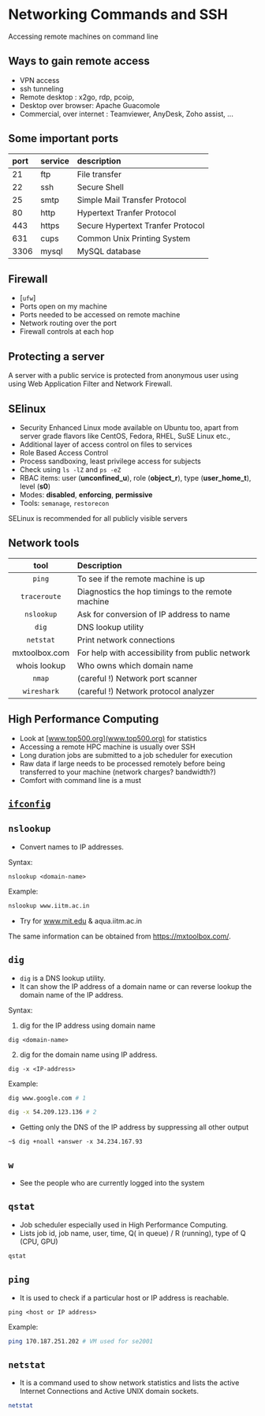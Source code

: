 # Networking Commands and SSH

Accessing remote machines on command line

<!-- 
Explaination of Network private , public
Routing
Types of Network
Network classes or IP address range
Ports, routing
-->

## Ways to gain remote access

* VPN access
* ssh tunneling
* Remote desktop : x2go, rdp, pcoip,
* Desktop over browser: Apache Guacomole
* Commercial, over internet : Teamviewer, AnyDesk, Zoho assist, ...

## Some important ports

| port | service | description |
| :--- | :------ | :---------- |
| 21 | ftp | File transfer |
| 22 | ssh |Secure Shell |
| 25 | smtp | Simple Mail Transfer Protocol |
| 80 | http | Hypertext Tranfer Protocol |
| 443 | https | Secure Hypertext Tranfer Protocol |
| 631 | cups | Common Unix Printing System |
| 3306 | mysql | MySQL database |

## Firewall

* [` ufw `]
* Ports open on my machine
* Ports needed to be accessed on remote machine
* Network routing over the port
* Firewall controls at each hop

## Protecting a server

A server with a public service is protected from anonymous user using using Web Application Filter and Network Firewall.

## SElinux

* Security Enhanced Linux mode available on Ubuntu too, apart from server grade flavors like CentOS, Fedora, RHEL, SuSE Linux etc.,
* Additional layer of access control on files to services
* Role Based Access Control
* Process sandboxing, least privilege access for subjects
* Check using ` ls -lZ ` and ` ps -eZ `
* RBAC items: user (**unconfined_u**), role (**object_r**), type (**user_home_t**), level (**s0**)
* Modes: **disabled**, **enforcing**, **permissive**
* Tools: ` semanage `, ` restorecon `

SELinux is recommended for all publicly visible servers

## Network tools

| tool   | Description    |
| :---------------: | :--------------- |
| ` ping ` | To see if the remote machine is up |
| ` traceroute ` | Diagnostics the hop timings to the remote machine |
| ` nslookup ` | Ask for conversion of IP address to name |
| ` dig `  | DNS lookup utility |
| ` netstat ` | Print network connections |
| mxtoolbox.com | For help with accessibility from public network |
| whois lookup | Who owns which domain name |
| ` nmap ` | (careful !) Network port scanner |
| ` wireshark ` | (careful !) Network protocol analyzer |

## High Performance Computing

* Look at [www.top500.org](www.top500.org) for statistics
* Accessing a remote HPC machine is usually over SSH
* Long duration jobs are submitted to a job scheduler for execution
* Raw data if large needs to be processed remotely before being transferred to your machine (network charges? bandwidth?)
* Comfort with command line is a must

## [` ifconfig `](/Week-6/Lecture1.md#ifconfig)

## ` nslookup `

* Convert names to IP addresses.

Syntax:

```
nslookup <domain-name>
```
Example:

```bash
nslookup www.iitm.ac.in
```
  - Try for www.mit.edu & aqua.iitm.ac.in

The same information can be obtained from https://mxtoolbox.com/.

## ` dig `
* ` dig ` is a DNS lookup utility.
* It can show the IP address of a domain name or can reverse lookup the domain name of the IP address.

Syntax:

1. dig for the IP address using domain name

```
dig <domain-name>
```


2. dig for the domain name using IP address.

```syntax
dig -x <IP-address>
```

Example:

```bash
dig www.google.com # 1
```

```bash
dig -x 54.209.123.136 # 2
```

* Getting only the DNS of the IP address by suppressing all other output

```terminal
~$ dig +noall +answer -x 34.234.167.93
```

## ` w `
* See the people who are currently logged into the system

## ` qstat `
* Job scheduler especially used in High Performance Computing.
* Lists job id, job name, user, time, Q( in queue) / R (running), type of Q  (CPU, GPU)

```bash
qstat
```

## ` ping `

* It is used to check if a particular host or IP address is reachable.

```
ping <host or IP address>
```

Example:

```bash
ping 170.187.251.202 # VM used for se2001 
```

## ` netstat `

* It is a command used to show network statistics and lists the active Internet Connections and Active UNIX domain sockets.

```bash
netstat
```
